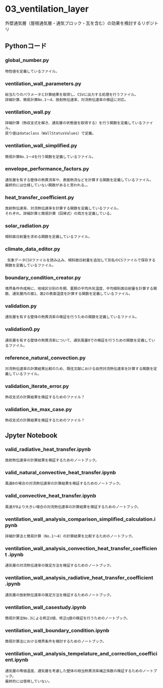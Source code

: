 # 03_ventilation_layer
外壁通気層（屋根通気層・通気ブロック・瓦を含む）の効果を検討するリポジトリ

## Pythonコード

### global_number.py
	物性値を定義しているファイル。

### ventilation_wall_parameters.py
	総当たりのパラメータと計算結果を取得し、CSVに出力する処理を行うファイル。
	詳細計算、簡易計算No.1～4、放射熱伝達率、対流熱伝達率の検証に対応。

### ventilation_wall.py
	詳細計算（熱収支式を解き、通気層の状態値を取得する）を行う関数を定義しているファイル。
	戻り値はdataclass（WallStatusValues）で定義。

### ventilation_wall_simplified.py
	簡易計算No.1～4を行う関数を定義しているファイル。

### envelope_performance_factors.py
	通気層を有する壁体の熱貫流率や、表面熱流などを計算する関数を定義しているファイル。
	最終的には仕様していない関数があると思われる。。

### heat_transfer_coefficient.py
	放射熱伝達率、対流熱伝達率を計算する関数を定義しているファイル。
	それぞれ、詳細計算と簡易計算（回帰式）の両方を定義している。

### solar_radiation.py
	傾斜面日射量を求める関数を定義しているファイル。

### climate_data_editor.py
	 気象データCSVファイルを読み込み、傾斜面日射量を追加して別名のCSファイルで保存する関数を定義しているファイル。

### boundary_condition_creator.py
	境界条件作成用に、地域区分別の冬期、夏期の平均外気温度、平均傾斜面日射量を計算する関数、通気層内の面1、面2の表面温度を計算する関数を定義しているファイル。

### validation.py
	通気層を有する壁体の熱貫流率の検証を行うための関数を定義しているファイル。

### validation0.py
	通気層を有する壁体の熱貫流率について、通気風量0での検証を行うための関数を定義しているファイル。

### reference_natural_convection.py 
	対流熱伝達率の計算結果比較のため、既往文献における自然対流熱伝達率を計算する関数を定義しているファイル。

### validation_iterate_error.py
	熱収支式の計算結果を検証するためのファイル？

### validation_ke_max_case.py
	熱収支式の計算結果を検証するためのファイル？


## Jpyter Notebook

### valid_radiative_heat_transfer.ipynb
	放射熱伝達率の計算結果を検証するためのノートブック。

### valid_natural_convective_heat_transfer.ipynb
	風速0の場合の対流熱伝達率の計算結果を検証するためのノートブック。

### valid_convective_heat_transfer.ipynb
	風速が0より大きい場合の対流熱伝達率の計算結果を検証するためのノートブック。

### ventilation_wall_analysis_comparison_simplified_calculation.ipynb
	詳細計算法と簡易計算（No.1～4）の計算結果を比較するためのノートブック。

### ventilation_wall_analysis_convection_heat_transfer_coefficient .ipynb
	通気層の対流熱伝達率の推定方法を検証するためのノートブック。

### ventilation_wall_analysis_radiative_heat_transfer_coefficient .ipynb
	通気層の放射熱伝達率の推定方法を検証するためのノートブック。

### ventilation_wall_casestudy.ipynb
	簡易計算法No.3による修正U値、修正η値の検証を行うためのノートブック。

### ventilation_wall_boundary_condition.ipynb
	簡易計算法における境界条件を検討するためのノートブック。

### ventilation_wall_analysis_tempelature_and_correction_coefficient.ipynb
	通気層の等価温度、通気層を考慮した壁体の相当熱貫流率補正係数の検証するためのノートブック。
	最終的には使用していない。